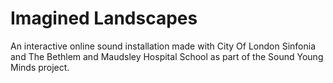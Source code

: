 # Imagined Landscapes
An interactive online sound installation made with City Of London Sinfonia and The Bethlem and Maudsley Hospital School as part of the Sound Young Minds project.
